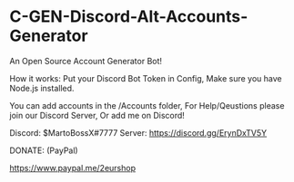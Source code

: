 # C-GEN-Discord-Alt-Accounts-Generator
An Open Source Account Generator Bot! 



How it works:
Put your Discord Bot Token in Config,
Make sure you have Node.js installed.

You can add accounts in the /Accounts folder,
For Help/Qeustions please join our Discord Server,
Or add me on Discord!

Discord: $MartoBossX#7777
Server: https://discord.gg/ErynDxTV5Y

DONATE:
(PayPal)

https://www.paypal.me/2eurshop
